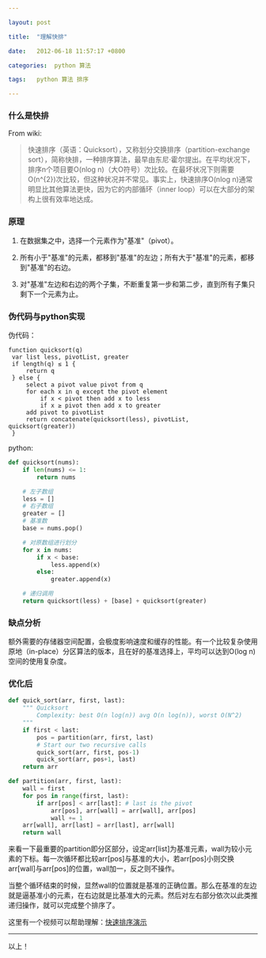 ```yaml
---

layout: post

title:  "理解快排"

date:   2012-06-18 11:57:17 +0800

categories:  python 算法

tags:   python 算法 排序

---
```


### 什么是快排

From wiki:

>快速排序（英语：Quicksort），又称划分交换排序（partition-exchange sort），简称快排，一种排序算法，最早由东尼·霍尔提出。在平均状况下，排序n个项目要O(nlog n)（大O符号）次比较。在最坏状况下则需要O(n^{2})次比较，但这种状况并不常见。事实上，快速排序O(nlog n)通常明显比其他算法更快，因为它的内部循环（inner loop）可以在大部分的架构上很有效率地达成。

### 原理

1. 在数据集之中，选择一个元素作为"基准"（pivot）。

2. 所有小于"基准"的元素，都移到"基准"的左边；所有大于"基准"的元素，都移到"基准"的右边。

3. 对"基准"左边和右边的两个子集，不断重复第一步和第二步，直到所有子集只剩下一个元素为止。

### 伪代码与python实现

伪代码：

	function quicksort(q)
     var list less, pivotList, greater
     if length(q) ≤ 1 {
         return q
     } else {
         select a pivot value pivot from q
         for each x in q except the pivot element
             if x < pivot then add x to less
             if x ≥ pivot then add x to greater
         add pivot to pivotList
         return concatenate(quicksort(less), pivotList, quicksort(greater))
     }

python:

~~~python
def quicksort(nums):
    if len(nums) <= 1:
        return nums

    # 左子数组
    less = []
    # 右子数组
    greater = []
    # 基准数
    base = nums.pop()

    # 对原数组进行划分
    for x in nums:
        if x < base:
            less.append(x)
        else:
            greater.append(x)

    # 递归调用
    return quicksort(less) + [base] + quicksort(greater)
~~~

### 缺点分析

额外需要的存储器空间配置，会极度影响速度和缓存的性能。有一个比较复杂使用原地（in-place）分区算法的版本，且在好的基准选择上，平均可以达到O(log n)空间的使用复杂度。


### 优化后

~~~python
def quick_sort(arr, first, last):
    """ Quicksort
        Complexity: best O(n log(n)) avg O(n log(n)), worst O(N^2)
    """
    if first < last:
        pos = partition(arr, first, last)
        # Start our two recursive calls
        quick_sort(arr, first, pos-1)
        quick_sort(arr, pos+1, last)
    return arr

def partition(arr, first, last):
    wall = first
    for pos in range(first, last):
        if arr[pos] < arr[last]: # last is the pivot
            arr[pos], arr[wall] = arr[wall], arr[pos]
            wall += 1
    arr[wall], arr[last] = arr[last], arr[wall]
    return wall
~~~

来看一下最重要的partition即分区部分，设定arr[list]为基准元素，wall为较小元素的下标。每一次循环都比较arr[pos]与基准的大小，若arr[pos]小则交换arr[wall]与arr[pos]的位置，wall加一，反之则不操作。

当整个循环结束的时候，显然wall的位置就是基准的正确位置。那么在基准的左边就是逼基准小的元素，在右边就是比基准大的元素。然后对左右部分依次以此类推递归操作，就可以完成整个排序了。

这里有一个视频可以帮助理解：[快速排序演示](https://www.bilibili.com/video/av18980345/)

----

以上！
